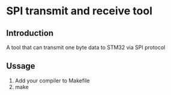 # SPI transmit and receive tool

## Introduction
A tool that can transmit one byte data to STM32 via SPI protocol

## Ussage
1. Add your compiler to Makefile
2. make